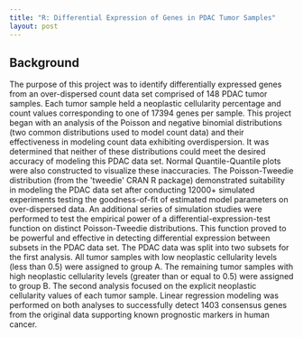 ```yaml
---
title: "R: Differential Expression of Genes in PDAC Tumor Samples"
layout: post
---
```


## Background

The purpose of this project was to identify differentially expressed genes from an over-dispersed count data set comprised of 148 PDAC tumor samples. Each tumor sample held a neoplastic cellularity percentage and count values corresponding to one of 17394 genes per sample. This project began with an analysis of the Poisson and negative binomial distributions (two common distributions used to model count data) and their effectiveness in modeling count data exhibiting overdispersion. It was determined that neither of these distributions could meet the desired accuracy of modeling this PDAC data set. Normal Quantile-Quantile plots were also constructed to visualize these inaccuracies. The Poisson-Tweedie distribution (from the 'tweedie' CRAN R package) demonstrated suitability in modeling the PDAC data set after conducting 12000+ simulated experiments testing the goodness-of-fit of estimated model parameters on over-dispersed data. An additional series of simulation studies were performed to test the empirical power of a differential-expression-test function on distinct Poisson-Tweedie distributions. This function proved to be powerful and effective in detecting differential expression between subsets in the PDAC data set. The PDAC data was split into two subsets for the first analysis. All tumor samples with low neoplastic cellularity levels (less than 0.5) were assigned to group A. The remaining tumor samples with high neoplastic cellularity levels (greater than or equal to 0.5) were assigned to group B. The second analysis focused on the explicit neoplastic cellularity values of each tumor sample. Linear regression modeling was performed on both analyses to successfully detect 1403 consensus genes from the original data supporting known prognostic markers in human cancer.
